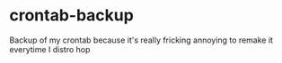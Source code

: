 # crontab-backup

Backup of my crontab because it's really fricking annoying to remake it everytime I distro hop
